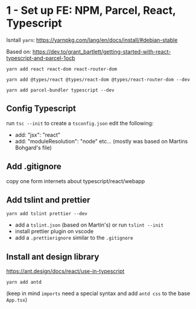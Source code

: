 # 1 - Set up FE: NPM, Parcel, React, Typescript

Isntall `yarn`: https://yarnpkg.com/lang/en/docs/install/#debian-stable

Based on: https://dev.to/grant_bartlett/getting-started-with-react-typescript-and-parcel-1ocb

```
yarn add react react-dom react-router-dom

yarn add @types/react @types/react-dom @types/react-router-dom --dev
```

```
yarn add parcel-bundler typescript --dev

```

## Config Typescript

run `tsc --init` to create a `tsconfig.json`
edit the following:

- add: "jsx": "react"
- add: "moduleResolution": "node"
  etc... (mostly was based on Martins Bohgard's file)

## Add .gitignore

copy one form internets about typescript/react/webapp

## Add tslint and prettier

```
yarn add tslint prettier --dev

```

- add a `tslint.json` (based on Martin's) or run `tslint --init`
- install prettier plugin on vscode
- add a `.prettierignore` similar to the `.gitignore`

## Install ant design library

https://ant.design/docs/react/use-in-typescript

```
yarn add antd
```

(keep in mind `imports` need a special syntax and add `antd css` to the base `App.tsx`)

